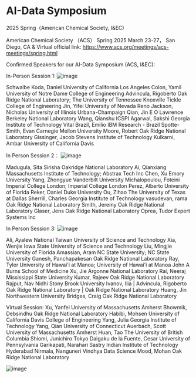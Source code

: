 # AI-Data Symposium
2025 Spring（American Chemical Society, I&amp;EC)

American Chemical Society （ACS） Spring 2025
March 23-27， San Diego, CA & Virtual
official link: https://www.acs.org/meetings/acs-meetings/spring.html

Confirmed Speakers for our AI-Data Symposium (ACS, I&EC):

In-Person Session 1:
![image](https://github.com/user-attachments/assets/60497bde-3373-417b-b4f1-000d533658cd)

Schwalbe Koda, Daniel		University of California Los Angeles
Colon, Yamil		University of Notre Dame College of Engineering
Advincula, Rigoberto		Oak Ridge National Laboratory; The University of Tennessee Knoxville Tickle College of Engineering
Jin, Yifei		University of Nevada Reno
Jackson, Nicholas		University of Illinois Urbana-Champaign
Qian, Jin		E O Lawrence Berkeley National Laboratory
Wang, Qianshu		ICSPI
Agarwal, Sakshi		Georgia Institute of Technology
Vital Brazil, Emilio		IBM Research - Brazil
Spotte-Smith, Evan		Carnegie Mellon University
Moore, Robert		Oak Ridge National Laboratory
Gissinger, Jacob		Stevens Institute of Technology
Kulkarni, Ambar		University of California Davis

In Person Session 2：
![image](https://github.com/user-attachments/assets/2984c5b0-c20b-4d2f-b205-0a3e3d3e6a73)

Madugula, Sita Sirisha		Oakridge National Laboratory
Ai, Qianxiang		Massachusetts Institute of Technology; Abstrax Tech Inc
Chen, Xu		Emory University
Yang, Zhongyue		Vanderbilt University
Michalopoulou, Foteini		Imperial College London; Imperial College London
Perez, Alberto		University of Florida
Reker, Daniel		Duke University
Ou, Zihao		The University of Texas at Dallas
Sherrill, Charles		Georgia Institute of Technology
vasudevan, rama		Oak Ridge National Laboratory
Smith, Jeremy		Oak Ridge National Laboratory
Glaser, Jens		Oak Ridge National Laboratory
Oprea, Tudor		Expert Systems Inc


In Person Session 3:
![image](https://github.com/user-attachments/assets/bdbb95a8-1a3a-4782-8f2c-827725825ea1)

Ali, Ayalew		National Taiwan University of Science and Technology
Xia, Wenjie		Iowa State University of Science and Technology
Liu, Mingjie		University of Florida
Amassian, Aram		NC State University; NC State University
Ganesh, Panchapakesan		Oak Ridge National Laboratory
Ray, Tyler		University of Hawai'i at Manoa; University of Hawai'i at Manoa John A Burns School of Medicine
Xu, Jie		Argonne National Laboratory
Rai, Neeraj		Mississippi State University
Kumar, Rajeev		Oak Ridge National Laboratory
Rajput, Nav Nidhi		Stony Brook University
Ivanov, Ilia | Advincula, Rigoberto		Oak Ridge National Laboratory | Oak Ridge National Laboratory
Huang, Jin		Northwestern University
Bridges, Craig		Oak Ridge National Laboratory



Virtual Session:
Xu, Yanfei		University of Massachusetts Amherst
Bhowmik, Debsindhu		Oak Ridge National Laboratory
Habibi, Mohsen		University of California Davis College of Engineering
Yang, Julia		Georgia Institute of Technology
Yang, Qian		University of Connecticut
Auerbach, Scott		University of Massachusetts Amherst
Huan, Tao		The University of British Columbia
Shiomi, Junichiro		Tokyo Daigaku
de la Fuente, Cesar		University of Pennsylvania
Garikapati, Narahari Sastry		Indian Institute of Technology Hyderabad
Nirmala, Nanguneri		Vindhya Data Science
Mood, Mohan		Oak Ridge National Laboratory

![image](https://github.com/user-attachments/assets/03a7ef6f-101c-4065-a45f-2d72c1927d93)

